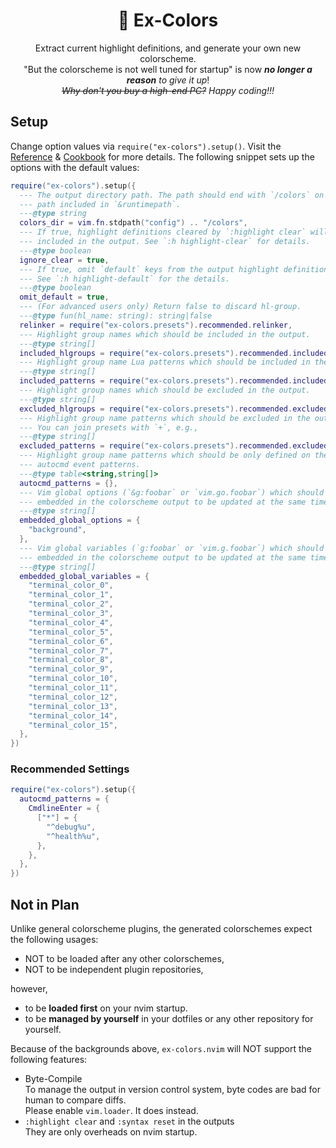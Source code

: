 <div align="center">

# 🌈 Ex-Colors

Extract current highlight definitions, and generate your own new colorscheme.\
"But the colorscheme is not well tuned for startup" is
now _**no longer a reason** to give it up_!\
_~~Why don't you buy a high-end PC?~~_
_Happy coding!!!_

<!-- TODO: Screenshot -->
</div>

## Setup

Change option values via `require("ex-colors").setup()`.
Visit the [Reference](./docs/reference.md) & [Cookbook](./docs/cookbook.md)
for more details.
The following snippet sets up the options with the default values:

```lua
require("ex-colors").setup({
  --- The output directory path. The path should end with `/colors` on any
  --- path included in `&runtimepath`.
  ---@type string
  colors_dir = vim.fn.stdpath("config") .. "/colors",
  --- If true, highlight definitions cleared by `:highlight clear` will not be
  --- included in the output. See `:h highlight-clear` for details.
  ---@type boolean
  ignore_clear = true,
  --- If true, omit `default` keys from the output highlight definitions.
  --- See `:h highlight-default` for the details.
  ---@type boolean
  omit_default = true,
  --- (For advanced users only) Return false to discard hl-group.
  ---@type fun(hl_name: string): string|false
  relinker = require("ex-colors.presets").recommended.relinker,
  --- Highlight group names which should be included in the output.
  ---@type string[]
  included_hlgroups = require("ex-colors.presets").recommended.included_hlgroups,
  --- Highlight group name Lua patterns which should be included in the output.
  ---@type string[]
  included_patterns = require("ex-colors.presets").recommended.included_patterns,
  --- Highlight group names which should be excluded in the output.
  ---@type string[]
  excluded_hlgroups = require("ex-colors.presets").recommended.excluded_hlgroups,
  --- Highlight group name patterns which should be excluded in the output.
  --- You can join presets with `+`, e.g.,
  ---@type string[]
  excluded_patterns = require("ex-colors.presets").recommended.excluded_patterns,
  --- Highlight group name patterns which should be only defined on the
  --- autocmd event patterns.
  ---@type table<string,string[]>
  autocmd_patterns = {},
  --- Vim global options (`&g:foobar` or `vim.go.foobar`) which should be also
  --- embedded in the colorscheme output to be updated at the same time.
  ---@type string[]
  embedded_global_options = {
    "background",
  },
  --- Vim global variables (`g:foobar` or `vim.g.foobar`) which should be also
  --- embedded in the colorscheme output to be updated at the same time.
  ---@type string[]
  embedded_global_variables = {
    "terminal_color_0",
    "terminal_color_1",
    "terminal_color_2",
    "terminal_color_3",
    "terminal_color_4",
    "terminal_color_5",
    "terminal_color_6",
    "terminal_color_7",
    "terminal_color_8",
    "terminal_color_9",
    "terminal_color_10",
    "terminal_color_11",
    "terminal_color_12",
    "terminal_color_13",
    "terminal_color_14",
    "terminal_color_15",
  },
})
```

### Recommended Settings

```lua
require("ex-colors").setup({
  autocmd_patterns = {
    CmdlineEnter = {
      ["*"] = {
        "^debug%u",
        "^health%u",
      },
    },
  },
})
```

## Not in Plan

Unlike general colorscheme plugins,
the generated colorschemes expect the following usages:

- NOT to be loaded after any other colorschemes,
- NOT to be independent plugin repositories,

however,

- to be **loaded first** on your nvim startup.
- to be **managed by yourself** in your dotfiles
  or any other repository for yourself.

Because of the backgrounds above,
`ex-colors.nvim` will NOT support the following features:

- Byte-Compile\
  To manage the output in version control system,
  byte codes are bad for human to compare diffs.\
  Please enable `vim.loader`. It does instead.
- `:highlight clear` and `:syntax reset` in the outputs\
  They are only overheads on nvim startup.

